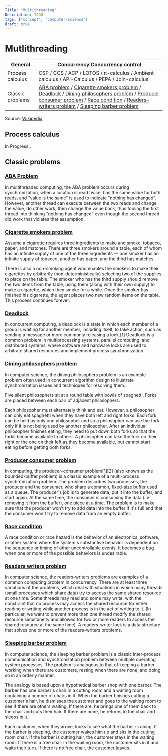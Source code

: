 ```yaml
---
Title: "Multithreading"
Description: TODO
tags: ["concept", "computer-science"]
draft: true
---
```


# Mutlithreading


| General	| Concurrency Concurrency control |
| ------------- | ------------- |
| Process calculus	| CSP / CCS / ACP / LOTOS / π-calculus / Ambient calculus / API-Calculus / PEPA / Join-calculus |
| Classic problems |	[ABA problem](#aba-problem) / [Cigarette smokers problem](#cigarette-smokers-problem) / [Deadlock](#deadlock) / [Dining philosophers problem](#dining-philosophers-problem) / [Producer consumer problem](#producer-consumer-problem) / [Race condition](#race-condition) / [Readers–writers problem](#readers-writers-problem) / [Sleeping barber problem](#sleeping-barber-problem) |

Source: [Wikipedia](https://en.wikipedia.org/wiki/Template:Concurrent_computing)

## Process calculus

In Progress..

## Classic problems

### [ABA Problem](https://en.wikipedia.org/wiki/ABA_problem)
In multithreaded computing, the ABA problem occurs during synchronization, when a location is read twice, has the same value for both reads, and "value is the same" is used to indicate "nothing has changed". However, another thread can execute between the two reads and change the value, do other work, then change the value back, thus fooling the first thread into thinking "nothing has changed" even though the second thread did work that violates that assumption.

### [Cigarette smokers problem](https://en.wikipedia.org/wiki/Cigarette_smokers_problem)
Assume a cigarette requires three ingredients to make and smoke: tobacco, paper, and matches. There are three smokers around a table, each of whom has an infinite supply of one of the three ingredients — one smoker has an infinite supply of tobacco, another has paper, and the third has matches.

There is also a non-smoking agent who enables the smokers to make their cigarettes by arbitrarily (non-deterministically) selecting two of the supplies to place on the table. The smoker who has the third supply should remove the two items from the table, using them (along with their own supply) to make a cigarette, which they smoke for a while. Once the smoker has finished his cigarette, the agent places two new random items on the table. This process continues forever.

### [Deadlock](https://en.wikipedia.org/wiki/Deadlock)
In concurrent computing, a deadlock is a state in which each member of a group is waiting for another member, including itself, to take action, such as sending a message or more commonly releasing a lock.[1] Deadlock is a common problem in multiprocessing systems, parallel computing, and distributed systems, where software and hardware locks are used to arbitrate shared resources and implement process synchronization.

### [Dining philosophers problem](https://en.wikipedia.org/wiki/Dining_philosophers_problem)
In computer science, the dining philosophers problem is an example problem often used in concurrent algorithm design to illustrate synchronization issues and techniques for resolving them.

Five silent philosophers sit at a round table with bowls of spaghetti. Forks are placed between each pair of adjacent philosophers.

Each philosopher must alternately think and eat. However, a philosopher can only eat spaghetti when they have both left and right forks. Each fork can be held by only one philosopher and so a philosopher can use the fork only if it is not being used by another philosopher. After an individual philosopher finishes eating, they need to put down both forks so that the forks become available to others. A philosopher can take the fork on their right or the one on their left as they become available, but cannot start eating before getting both forks.

### [Producer consumer problem](https://en.wikipedia.org/wiki/Producer%E2%80%93consumer_problem)
In computing, the producer–consumer problem[1][2] (also known as the bounded-buffer problem) is a classic example of a multi-process synchronization problem. The problem describes two processes, the producer and the consumer, who share a common, fixed-size buffer used as a queue. The producer's job is to generate data, put it into the buffer, and start again. At the same time, the consumer is consuming the data (i.e., removing it from the buffer), one piece at a time. The problem is to make sure that the producer won't try to add data into the buffer if it's full and that the consumer won't try to remove data from an empty buffer.

### [Race condition](https://en.wikipedia.org/wiki/Race_condition)
A race condition or race hazard is the behavior of an electronics, software, or other system where the system's substantive behavior is dependent on the sequence or timing of other uncontrollable events. It becomes a bug when one or more of the possible behaviors is undesirable.

### [Readers writers problem](https://en.wikipedia.org/wiki/Readers%E2%80%93writers_problem) 
In computer science, the readers-writers problems are examples of a common computing problem in concurrency. There are at least three variations of the problems, which deal with situations in which many threads (small processes which share data) try to access the same shared resource at one time. Some threads may read and some may write, with the constraint that no process may access the shared resource for either reading or writing while another process is in the act of writing to it. (In particular, we want to prevent more than one thread modify the shared resource simultaneity and allowed for two or more readers to access the shared resource at the same time). A readers-writer lock is a data structure that solves one or more of the readers-writers problems.

### [Sleeping barber problem](https://en.wikipedia.org/wiki/Sleeping_barber_problem) 
In computer science, the sleeping barber problem is a classic inter-process communication and synchronization problem between multiple operating system processes. The problem is analogous to that of keeping a barber working when there are customers, resting when there are none, and doing so in an orderly manner.

The analogy is based upon a hypothetical barber shop with one barber. The barber has one barber's chair in a cutting room and a waiting room containing a number of chairs in it. When the barber finishes cutting a customer's hair, he dismisses the customer and goes to the waiting room to see if there are others waiting. If there are, he brings one of them back to the chair and cuts their hair. If there are none, he returns to the chair and sleeps in it.

Each customer, when they arrive, looks to see what the barber is doing. If the barber is sleeping, the customer wakes him up and sits in the cutting room chair. If the barber is cutting hair, the customer stays in the waiting room. If there is a free chair in the waiting room, the customer sits in it and waits their turn. If there is no free chair, the customer leaves.
